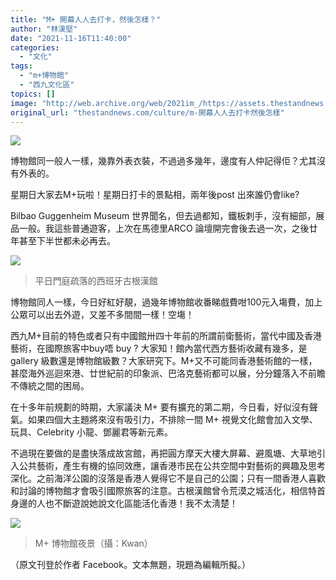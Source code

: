 ```yaml
---
title: "M+ 開幕人人去打卡，然後怎樣？"
author: "林漢堅"
date: "2021-11-16T11:40:00"
categories:
  - "文化"
tags:
  - "m+博物館"
  - "西九文化區"
topics: []
image: "http://web.archive.org/web/2021im_/https://assets.thestandnews.com/media/photos/20211116-04_4iysH1u.png"
original_url: "thestandnews.com/culture/m-開幕人人去打卡然後怎樣"
---
```

![](http://web.archive.org/web/2021im_/https://assets.thestandnews.com/media/photos/20211116-04_4iysH1u.png)

博物館同一般人一樣，幾靠外表衣裝，不過過多幾年，邊度有人仲記得佢？尤其沒有外表的。

星期日大家去M+玩啦！星期日打卡的景點相，兩年後post 出來誰仍會like? 

Bilbao Guggenheim Museum 世界聞名，但去過都知，鐵板刺手，沒有細部，展品一般。我這些普通遊客，上次在馬德里ARCO 論壇開完會後去過一次，之後廿年甚至下半世都未必再去。

![](http://web.archive.org/web/2021im_/https://assets.thestandnews.com/media/photos/%E5%8F%A4%E6%A0%B9%E6%BC%A2%E9%A4%A8.jpeg)
> 平日門庭疏落的西班牙古根漢館

博物館同人一樣，今日好紅好靚，過幾年博物館收番睇戲費咁100元入塲費，加上公眾可以出去外遊，又差不多間間一樣！空塲！

西九M+目前的特色或者只有中國館卅四十年前的所謂前衛藝術，當代中國及香港藝術，在國際旅客中buy唔 buy ? 大家知！館內當代西方藝術收藏有幾多，是 gallery 級數還是博物館級數？大家研究下。M+又不可能同香港藝術館的一樣，甚麼海外巡迴來港、廿世紀前的印象派、巴洛克藝術都可以展，分分鐘落入不前瞻不傳統之間的困局。

在十多年前規劃的時期，大家議決 M+ 要有擴充的第二期，今日看，好似沒有聲氣。如果四個大主題將來沒有吸引力，不排除一間 M+ 視覺文化館會加入文學、玩具、Celebrity 小龍、鄧麗君等新元素。

不過現在要做的是盡快落成故宮館，再把圓方摩天大樓大屏幕、避風塘、大草地引入公共藝術，產生有機的協同效應，讓香港市民在公共空間中對藝術的興趣及思考深化。之前海洋公園的沒落是香港人覺得它不是自己的公園；只有一間香港人喜歡和討論的博物館才會吸引國際旅客的注意。古根漢館曾令荒漠之城活化，相信特首身邊的人也不斷遊說她說文化區能活化香港！我不太淸楚！

![](http://web.archive.org/web/2021im_/https://assets.thestandnews.com/media/photos/Mplus-night.jpeg)
> M+ 博物館夜景（攝：Kwan）

（原文刊登於作者 Facebook。文本無題，現題為編輯所擬。）
